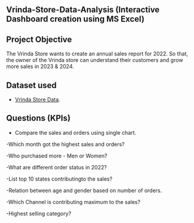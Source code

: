 ## Vrinda-Store-Data-Analysis (Interactive Dashboard creation using MS Excel)

## Project Objective
The Vrinda Store wants to create an annual sales report for 2022. So that, the owner of the Vrinda store can understand their customers and grow more sales in 2023 & 2024. 

## Dataset used
- <a href="https://github.com/Tejaswinikurade7620/Excel-Project-Report/blob/main/Vrinda%20Store%20Data%20Analysis1.xlsx">Vrinda Store Data</a>.

## Questions (KPIs)

- Compare the sales and orders using single chart.

-Which month got the highest sales and orders?

-Who purchased more - Men or Women?

-What are different order status in 2022?

-List top 10 states contributingto the sales?

-Relation between age and gender based on number of orders.

-Which Channel is contributing maximum to the sales?

-Highest selling category?
